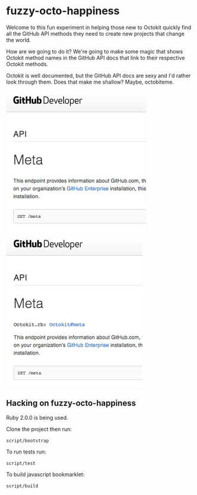 fuzzy-octo-happiness
====================

Welcome to this fun experiment in helping those new to Octokit quickly find all
the GitHub API methods they need to create new projects that change the world.

How are we going to do it? We're going to make some magic that shows Octokit
method names in the GitHub API docs that link to their respective Octokit
methods.

Octokit is well documented, but the GitHub API docs are sexy and I'd rather look
through them. Does that make me shallow? Maybe, octobiteme.

![GitHub API docs before](/build/screenshots/api-docs-before.png?raw=true)
![GitHub API docs after](/build/screenshots/api-docs-after.png?raw=true)

## Hacking on fuzzy-octo-happiness

Ruby 2.0.0 is being used.

Clone the project then run:

	script/bootstrap

To run tests run:

	script/test

To build javascript bookmarklet:

	script/build
